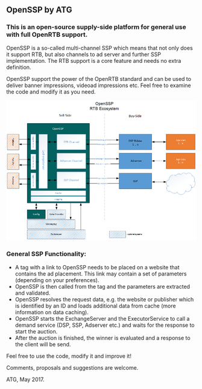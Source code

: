 ## OpenSSP by ATG

### This is an open-source supply-side platform for general use with full OpenRTB support.

OpenSSP is a so-called multi-channel SSP which means that not only does it support RTB, but also channels to ad server and further SSP implementation. The RTB support is a core feature and needs no extra definition.

OpenSSP support the power of the OpenRTB standard and can be used to deliver banner impressions, videoad impressions etc.
Feel free to examine the code and modify it as you need.


![OpenSSp RTB Ecosystem](assets/openssp-eco.png)

### General SSP Functionality:
- A tag with a link to OpenSSP needs to be placed on a website that contains the ad placement. This link may contain a set of parameters (depending on your preferences). 
- OpenSSP is then called from the tag and the parameters are extracted and validated.
- OpenSSP resolves the request data, e.g. the website or publisher which is identified by an ID and loads additional data from cache (more information on data caching).
- OpenSSP starts the ExchangeServer and the ExecutorService to call a demand service (DSP, SSP, Adserver etc.) and waits for the response to start the auction.
- After the auction is finished, the winner is evaluated and a response to the client will be send.

Feel free to use the code, modify it and improve it!

Comments, proposals and suggestions are welcome.

ATG, May 2017.
